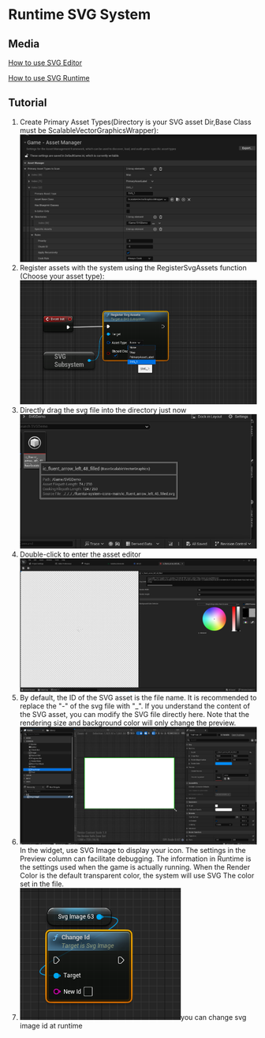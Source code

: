 # Runtime SVG System
[plugin url]: https://fab.com/s/e8bcd1574794	"fab"
## Media

[How to use SVG Editor ](https://drive.google.com/file/d/1y6lvNUPU7P22epUUNsLHbLHe7OydS3if/view?usp=sharing)

[How to use SVG Runtime](https://drive.google.com/file/d/1Pa4p8kAjKSwEVDJ2KkiorEjMDuzvutc4/view?usp=sharing)



## Tutorial

1. Create Primary Asset Types(Directory is your SVG asset Dir,Base Class must be ScalableVectorGraphicsWrapper):![image-20240326190937156](image/image-20240326190937156.png)
2. Register assets with the system using the RegisterSvgAssets function (Choose your asset type):![image-20240326191312862](image/image-20240326191312862.png)
3. Directly drag the svg file into the directory just now![image-20240326191710812](image/image-20240326191710812.png)
4. Double-click to enter the asset editor![image-20240326191813791](image/image-20240326191813791.png)
5. By default, the ID of the SVG asset is the file name. It is recommended to replace the "-" of the svg file with "_". If you understand the content of the SVG asset, you can modify the SVG file directly here. Note that the rendering size and background color will only change the preview.
6. ![image-20240326192346693](image/image-20240326192346693.png)In the widget, use SVG Image to display your icon. The settings in the Preview column can facilitate debugging. The information in Runtime is the settings used when the game is actually running. When the Render Color is the default transparent color, the system will use SVG The color set in the file.
7. ![image-20240326192756271](image/image-20240326192756271.png)you can change svg image id at runtime

